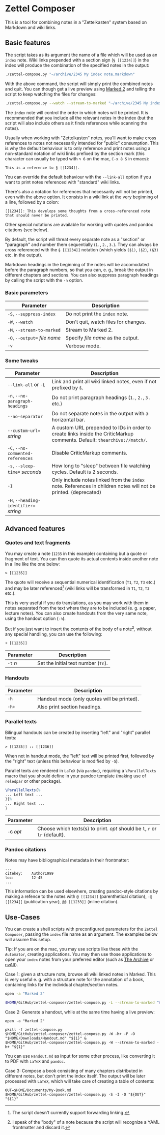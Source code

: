 # Zettel Composer

This is a tool for combining notes in a "Zettelkasten" system based on Markdown and wiki links.

## Basic features

The script takes as its argument the name of a file which will be used as an `index` note. Wiki links prepended with a section sign (`§ [[1234]]`) in the index will produce the combination of the specified notes in the output:

```sh
./zettel-compose.py "~/archive/2345 My index note.markdown"
```

With the above command, the script will simply print the combined notes and quit. You can though get a live preview using [Marked 2](https://marked2app.com/) and telling the script to keep watching the files for changes:

```sh
./zettel-compose.py --watch --stream-to-marked "~/archive/2345 My index note.markdown"
```

The `index` note will control the order in which notes will be printed. It is recommended that you include all the relevant notes in the index (but the script will also include others as it finds references while scanning the notes).

Usually when working with "Zettelkasten" notes, you'll want to make cross references to notes not necessarily intended for "public" consumption. This is why the default behaviour is to only reference and print notes using a non-standard notation of wiki links prefixed by the section mark (this character can usually be typed with `⌥ 6` on the mac, `C-x 8 S` in emacs):

```
This is a reference to § [[1234]].
```

You can override the default behaviour with the `--link-all` option if you want to print notes referenced with "standard" wiki links.

There's also a notation for references that necessarily will not be printed, even with the above option. It consists in a wiki link at the very beginning of a line, followed by a colon:

```
[[1234]]: This develops some thoughts from a cross-referenced note that should never be printed.
```

Other special notations are available for working with quotes and pandoc citations (see below).

By default, the script will threat every separate note as a "section" or "paragraph" and number them sequentially (`1.`, `2.`, `3.`). They can always be cross referenced with the `§ [[1234]]` notation (which yields `(§1)`, `(§2)`, `(§3)` etc. in the output).

Markdown headings in the beginning of the notes will be accomodated before the paragraph numbers, so that you can, e. g., break the output in different chapters and sections. You can also suppress paragraph headings by calling the script with the `-n` option.

### Basic parameters

| Parameter                     | Description                          |
| ----------                    | ----------                           |
| `-S`, `--suppress-index`      | Do not print the `index` note.       |
| `-W`, `--watch`               | Don't quit, watch files for changes. |
| `-M`, `--stream-to-marked`    | Stream to Marked 2.                  |
| `-O`, `--output=` *file name* | Specify *file name* as the output.   |
| `-v`                          | Verbose mode.                        |


### Some tweaks

| Parameter                               | Description                                                                                                          |
| ----------                              | ----------                                                                                                           |
| `--link-all` or `-L`                    | Link and print all wiki linked notes, even if not prefixed by `§`.                                                   |
| `-n`, `--no-paragraph-headings`         | Do not print paragraph headings (`1.`, `2.`, `3.` etc.)                                                              |
| `--no-separator`                        | Do not separate notes in the output with a horizontal bar.                                                           |
| `--custom-url=` *string*                | A custom URL prepended to IDs in order to create links inside the CriticMarkup comments. Default: `thearchive://match/`. |
| `-C`, `--no-commented-references`       | Disable CriticMarkup comments.                                                                                       |
| `-s`, `--sleep-time=` *seconds*         | How long to "sleep" between file watching cycles. Default is 2 seconds.                                              |
| `-I`                                    | Only include notes linked from the `index` note. References in children notes will not be printed. (deprecated)      |
| `-H`, `--heading-identifier=` *string*  |                                                                                                                      |



## Advanced features
### Quotes and text fragments ###


You may create a note (`1235` in this example) containing but a quote or fragment of text. You can then quote its actual contents inside another note in a line like the one below:

```
> [[1235]]
```

The quote will receive a sequential numerical identification (`T1`, `T2`, `T3` etc.) and may be later referenced[^2] (wiki links will be transformed in `T1`, `T2`, `T3` etc.).

This is very useful if you do translations, as you may work with them in notes separated from the text where they are to be included (e. g. a paper, lecture notes). You can also create handouts from the very same note, using the handout option (`-h`).

But if you just want to insert the contents of the body of a  note[^1], without any special handling, you can use the following:

```
+ [[1235]]
```


| Parameter  | Description                         |
| ---------- | ----------                          |
| `-t` *n*   | Set the initial text number (`Tn`). |


### Handouts ###

| Parameter | Description                                 |
| --------- | ----------                                  |
| `-h`      | Handout mode (only quotes will be printed). |
| `-h+`     | Also print section headings.                |


### Parallel texts ###

Bilingual handouts can be created by inserting "left" and "right" parallel texts:

```
> [[1235]] :: [[1236]]
```

When not in handout mode, the "left" text will be printed first, followed by the "right" text (unless this behaviour is modified by `-G`).

Parallel texts are rendered in `LaTeX` (via `pandoc`), requiring a `\ParallelTexts` macro that you should define in your pandoc template (making use of `reledpar` or other package). 

```latex
\ParallelTexts{%
... Left text ...
}{%
... Right text ...
}
```

| Parameter  | Description                                                  |
| ---------  | ----------                                                   |
| `-G` *opt* | Choose which texts(s) to print. *opt* should be `l`,  `r` or `lr` (default). |



### Pandoc citations ###

Notes may have bibliographical metadata in their frontmatter:

```
---
citekey:	Author1999
loc:		12-45
...
```

This information can be used elsewhere, creating  pandoc-style citations by making a refence to the notes with `@ [[1234]]` (parenthetical citation), `-@ [[1234]]` (publication year), `@@ [[1233]]` (inline citation).


## Use-Cases

You can create a shell scripts with preconfigured parameters for the `Zettel Composer`, passing the `index` file name as an argument. The examples below will assume this setup.

Tip: If you are on the mac, you may use scripts like these with the `Automator`, creating applications. You may then use those applications to open your `index` notes from your preferred editor (such as [The Archive](https://zettelkasten.de/the-archive/) or [nvAlt](https://brettterpstra.com/projects/nvalt/)).


Case 1: given a structure note, browse all wiki linked notes in Marked. This is very useful e. g. with a structure note for the annotation of a book, containing links for the individual chapter/section notes.

```sh
open -a "Marked 2"

$HOME/GitHub/zettel-composer/zettel-compose.py -L --stream-to-marked "${1}"
```

Case 2: Generate a handout, while at the same time having a live preview:

```
open -a "Marked 2"

pkill -f zettel-compose.py
$HOME/GitHub/zettel-composer/zettel-compose.py -W -h+ -P -O "$HOME/Downloads/Handout.md" "${1}" &
$HOME/GitHub/zettel-composer/zettel-compose.py -W --stream-to-marked -h+ "${1}"
```

You can use `Handout.md` as input for some other process, like converting it to PDF with `LaTeX` and `pandoc`.

Case 3: Compose a book consisting of many chapters distributed in different notes, but don't print the index itself. The output will be later processed with `LaTeX`, which will take care of creating a table of contents:

```
OUT=$HOME/Documents/My-Book.md
$HOME/GitHub/zettel-composer/zettel-compose.py -S -I -O "${OUT}" "${1}"
```







[^1]: I speak of the "body" of a note because the script will recognize a YAML frontmatter and discard it.


[^2]: The script doesn't currently support forwarding linking.
